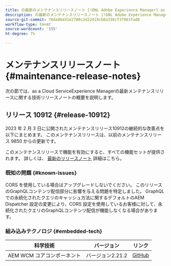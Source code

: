 ```yaml
---
title: の最新のメンテナンスリリースノート [!DNL Adobe Experience Manager] as a Cloud Service。
description: の最新のメンテナンスリリースノート [!DNL Adobe Experience Manager] as a Cloud Service。
source-git-commit: 76da86d31e2780c2d22419cb8a338cf37963fad8
workflow-type: tm+mt
source-wordcount: '155'
ht-degree: 7%

---
```



# メンテナンスリリースノート {#maintenance-release-notes}

次の節では、as a Cloud ServiceExperience Managerの最新メンテナンスリリースに関する技術リリースノートの概要を説明します。

## リリース 10912 {#release-10912}

2023 年 2 月 3 日に公開されたメンテナンスリリース10912の継続的な改善点を以下にまとめます。 このメンテナンスリリースは、以前のメンテナンスリリース 9850 からの更新です。

このメンテナンスリリースで機能を有効にすると、すべての機能セットが提供されます。 詳しくは、 [最新のリリースノート](/help/release-notes/release-notes-cloud/release-notes-current.md) 詳細はこちら。

### 既知の問題 {#known-issues}

CORS を使用している場合はアップグレードしないでください。 このリリースのGraphQLコンテンツ配信部分に影響を与える問題を特定しました。 GraphQLでの永続化されたクエリのキャッシュ方法に関するデフォルトのAEM Dispatcher 設定の変更により、CORS 設定を使用しているお客様に対して、永続化されたクエリのGraphQLコンテンツ配信が機能しなくなる場合があります。

### 組み込みテクノロジ {#embedded-tech}

| 科学技術 | バージョン | リンク |
|---|---|---|
| AEM WCM コアコンポーネント | バージョン2.21.2 | [GitHub](https://github.com/adobe/aem-core-wcm-components) |
